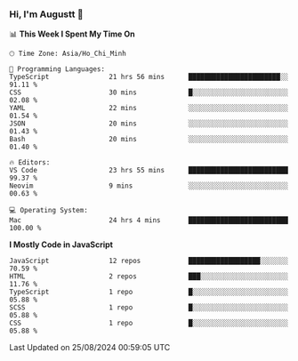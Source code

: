 ### Hi, I'm Augustt 👋

<!--START_SECTION:waka-->
📊 **This Week I Spent My Time On** 

```text
🕑︎ Time Zone: Asia/Ho_Chi_Minh

💬 Programming Languages: 
TypeScript               21 hrs 56 mins      ███████████████████████░░   91.11 % 
CSS                      30 mins             █░░░░░░░░░░░░░░░░░░░░░░░░   02.08 % 
YAML                     22 mins             ░░░░░░░░░░░░░░░░░░░░░░░░░   01.54 % 
JSON                     20 mins             ░░░░░░░░░░░░░░░░░░░░░░░░░   01.43 % 
Bash                     20 mins             ░░░░░░░░░░░░░░░░░░░░░░░░░   01.40 % 

🔥 Editors: 
VS Code                  23 hrs 55 mins      █████████████████████████   99.37 % 
Neovim                   9 mins              ░░░░░░░░░░░░░░░░░░░░░░░░░   00.63 % 

💻 Operating System: 
Mac                      24 hrs 4 mins       █████████████████████████   100.00 % 
```

**I Mostly Code in JavaScript** 

```text
JavaScript               12 repos            ██████████████████░░░░░░░   70.59 % 
HTML                     2 repos             ███░░░░░░░░░░░░░░░░░░░░░░   11.76 % 
TypeScript               1 repo              █░░░░░░░░░░░░░░░░░░░░░░░░   05.88 % 
SCSS                     1 repo              █░░░░░░░░░░░░░░░░░░░░░░░░   05.88 % 
CSS                      1 repo              █░░░░░░░░░░░░░░░░░░░░░░░░   05.88 % 
```




 Last Updated on 25/08/2024 00:59:05 UTC
<!--END_SECTION:waka-->
